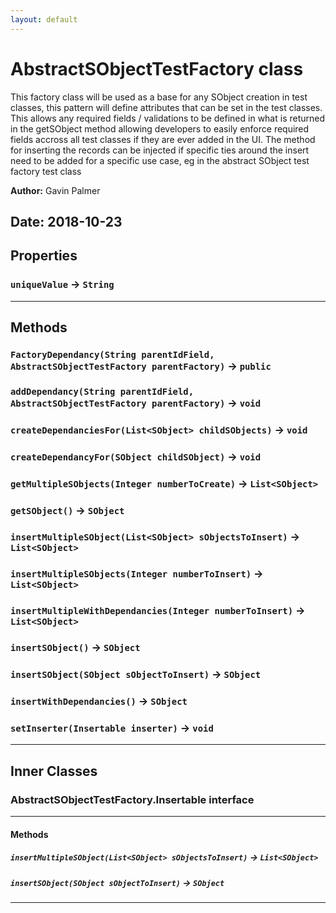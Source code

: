 ```yaml
---
layout: default
---
```

# AbstractSObjectTestFactory class

This factory class will be used as a base for any SObject creation in test classes, this pattern will define attributes that can be set in the test classes. This allows any required fields / validations to be defined in what is returned in the getSObject method allowing developers to easily enforce required fields accross all test classes if they are ever added in the UI. The method for inserting the records can be injected if specific ties around the insert need to be added for a specific use case, eg in the abstract SObject test factory test class


**Author:** Gavin Palmer

**Date:** 2018-10-23
---
## Properties

### `uniqueValue` → `String`

---
## Methods
### `FactoryDependancy(String parentIdField, AbstractSObjectTestFactory parentFactory)` → `public`
### `addDependancy(String parentIdField, AbstractSObjectTestFactory parentFactory)` → `void`
### `createDependanciesFor(List<SObject> childSObjects)` → `void`
### `createDependancyFor(SObject childSObject)` → `void`
### `getMultipleSObjects(Integer numberToCreate)` → `List<SObject>`
### `getSObject()` → `SObject`
### `insertMultipleSObject(List<SObject> sObjectsToInsert)` → `List<SObject>`
### `insertMultipleSObjects(Integer numberToInsert)` → `List<SObject>`
### `insertMultipleWithDependancies(Integer numberToInsert)` → `List<SObject>`
### `insertSObject()` → `SObject`
### `insertSObject(SObject sObjectToInsert)` → `SObject`
### `insertWithDependancies()` → `SObject`
### `setInserter(Insertable inserter)` → `void`
---
## Inner Classes

### AbstractSObjectTestFactory.Insertable interface
---
#### Methods
##### `insertMultipleSObject(List<SObject> sObjectsToInsert)` → `List<SObject>`
##### `insertSObject(SObject sObjectToInsert)` → `SObject`
---
